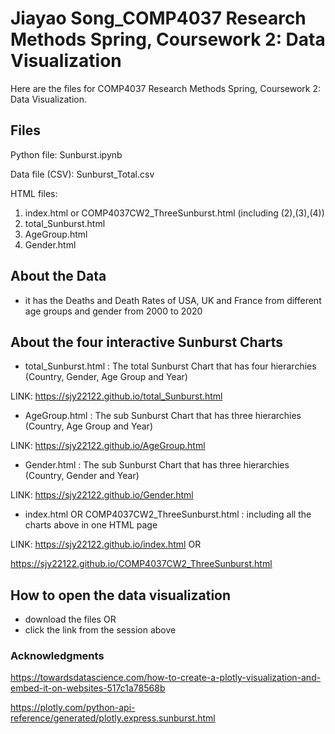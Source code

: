 # Jiayao Song_COMP4037 Research Methods Spring, Coursework 2: Data Visualization

Here are the files for COMP4037 Research Methods Spring, Coursework 2: Data Visualization.

## Files

Python file: Sunburst.ipynb

Data file (CSV): Sunburst_Total.csv

HTML files: 
1) index.html or COMP4037CW2_ThreeSunburst.html (including (2),(3),(4))
2) total_Sunburst.html
3) AgeGroup.html
4) Gender.html

## About the Data

* it has the Deaths and Death Rates of USA, UK and France from different age groups and gender from 2000 to 2020

## About the four interactive Sunburst Charts

* total_Sunburst.html : The total Sunburst Chart that has four hierarchies (Country, Gender, Age Group and Year)

LINK: https://sjy22122.github.io/total_Sunburst.html

* AgeGroup.html : The sub Sunburst Chart that has three hierarchies (Country, Age Group and Year)

LINK: https://sjy22122.github.io/AgeGroup.html

* Gender.html : The sub Sunburst Chart that has three hierarchies (Country, Gender and Year)

LINK: https://sjy22122.github.io/Gender.html

* index.html OR COMP4037CW2_ThreeSunburst.html : including all the charts above in one HTML page

LINK: https://sjy22122.github.io/index.html  OR

https://sjy22122.github.io/COMP4037CW2_ThreeSunburst.html

## How to open the data visualization

* download the files  OR
* click the link from the session above

### Acknowledgments

https://towardsdatascience.com/how-to-create-a-plotly-visualization-and-embed-it-on-websites-517c1a78568b

https://plotly.com/python-api-reference/generated/plotly.express.sunburst.html
